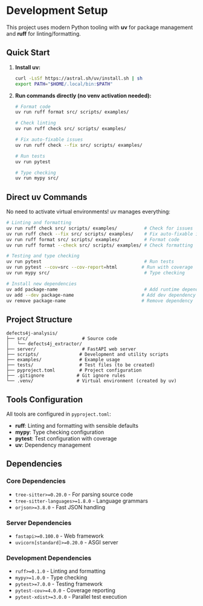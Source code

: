 # Development Setup

This project uses modern Python tooling with **uv** for package management and **ruff** for linting/formatting.

## Quick Start

1. **Install uv:**
   ```bash
   curl -LsSf https://astral.sh/uv/install.sh | sh
   export PATH="$HOME/.local/bin:$PATH"
   ```

2. **Run commands directly (no venv activation needed):**
   ```bash
   # Format code
   uv run ruff format src/ scripts/ examples/
   
   # Check linting
   uv run ruff check src/ scripts/ examples/
   
   # Fix auto-fixable issues
   uv run ruff check --fix src/ scripts/ examples/
   
   # Run tests
   uv run pytest
   
   # Type checking
   uv run mypy src/
   ```

## Direct uv Commands

No need to activate virtual environments! uv manages everything:

```bash
# Linting and formatting
uv run ruff check src/ scripts/ examples/          # Check for issues
uv run ruff check --fix src/ scripts/ examples/    # Fix auto-fixable issues  
uv run ruff format src/ scripts/ examples/         # Format code
uv run ruff format --check src/ scripts/ examples/ # Check formatting

# Testing and type checking
uv run pytest                                      # Run tests
uv run pytest --cov=src --cov-report=html         # Run with coverage
uv run mypy src/                                   # Type checking

# Install new dependencies
uv add package-name                                # Add runtime dependency
uv add --dev package-name                         # Add dev dependency
uv remove package-name                            # Remove dependency
```

## Project Structure

```
defects4j-analysis/
├── src/                    # Source code
│   └── defects4j_extractor/
├── server/                 # FastAPI web server
├── scripts/               # Development and utility scripts
├── examples/              # Example usage
├── tests/                 # Test files (to be created)
├── pyproject.toml         # Project configuration
├── .gitignore            # Git ignore rules
└── .venv/                # Virtual environment (created by uv)
```

## Tools Configuration

All tools are configured in `pyproject.toml`:

- **ruff**: Linting and formatting with sensible defaults
- **mypy**: Type checking configuration
- **pytest**: Test configuration with coverage
- **uv**: Dependency management

## Dependencies

### Core Dependencies
- `tree-sitter>=0.20.0` - For parsing source code
- `tree-sitter-languages>=1.8.0` - Language grammars
- `orjson>=3.8.0` - Fast JSON handling

### Server Dependencies  
- `fastapi>=0.100.0` - Web framework
- `uvicorn[standard]>=0.20.0` - ASGI server

### Development Dependencies
- `ruff>=0.1.0` - Linting and formatting
- `mypy>=1.0.0` - Type checking
- `pytest>=7.0.0` - Testing framework
- `pytest-cov>=4.0.0` - Coverage reporting
- `pytest-xdist>=3.0.0` - Parallel test execution
